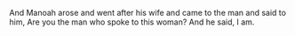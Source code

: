And Manoah arose and went after his wife and came to the man and said to him, Are you the man who spoke to this woman? And he said, I am.
